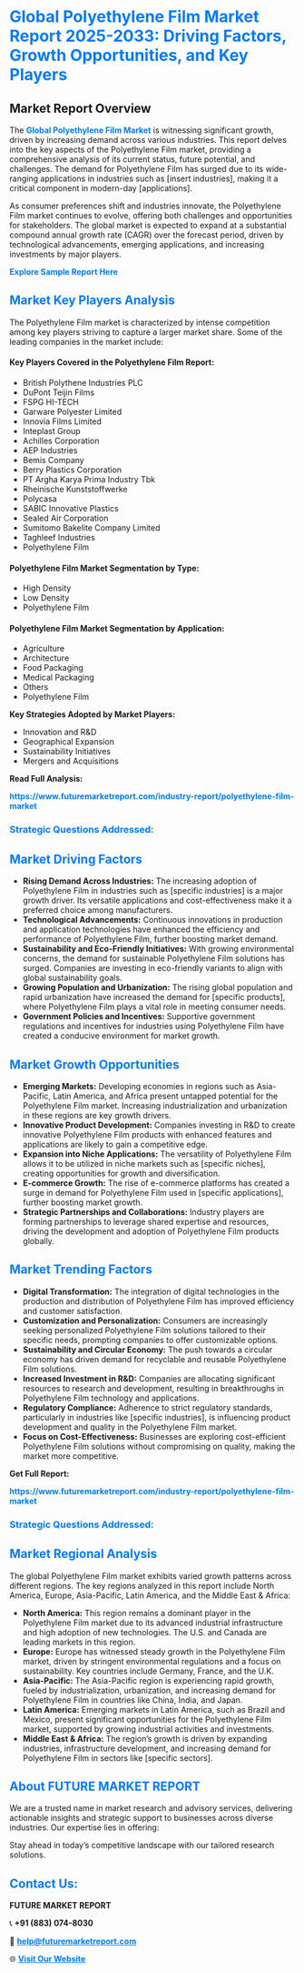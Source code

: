 <h1 style="color: #007BFF;">Global Polyethylene Film Market Report 2025-2033: Driving Factors, Growth Opportunities, and Key Players</h1>

<section id="overview">
<h2>Market Report Overview</h2>
<p>The <a href="https://www.futuremarketreport.com/industry-report/polyethylene-film-market" style="color: #007BFF; text-decoration: none;"><strong>Global Polyethylene Film Market</strong></a> is witnessing significant growth, driven by increasing demand across various industries. This report delves into the key aspects of the Polyethylene Film market, providing a comprehensive analysis of its current status, future potential, and challenges. The demand for Polyethylene Film has surged due to its wide-ranging applications in industries such as [insert industries], making it a critical component in modern-day [applications].</p>
<p>As consumer preferences shift and industries innovate, the Polyethylene Film market continues to evolve, offering both challenges and opportunities for stakeholders. The global market is expected to expand at a substantial compound annual growth rate (CAGR) over the forecast period, driven by technological advancements, emerging applications, and increasing investments by major players.</p>
</section>

<section id="overview">
<p><a href="https://www.futuremarketreport.com/request-sample/reportId=98510" style="color: #007BFF; text-decoration: none;"><strong>Explore Sample Report Here</strong></a></p>
</section>

<section id="key-players">
<h2 style="color: #007BFF;">Market Key Players Analysis</h2>
<p>The Polyethylene Film market is characterized by intense competition among key players striving to capture a larger market share. Some of the leading companies in the market include:</p>
<h4>Key Players Covered in the Polyethylene Film Report:</h4>
<ul><li>British Polythene Industries PLC</li><li>DuPont Teijin Films</li><li>FSPG HI-TECH</li><li>Garware Polyester Limited</li><li>Innovia Films Limited</li><li>Inteplast Group</li><li>Achilles Corporation</li><li>AEP Industries</li><li>Bemis Company</li><li>Berry Plastics Corporation</li><li>PT Argha Karya Prima Industry Tbk</li><li>Rheinische Kunststoffwerke</li><li>Polycasa</li><li>SABIC Innovative Plastics</li><li>Sealed Air Corporation</li><li>Sumitomo Bakelite Company Limited</li><li>Taghleef Industries</li><li>Polyethylene Film</li></ul>
<h4>Polyethylene Film Market Segmentation by Type:</h4>
<ul><li>High Density</li><li>Low Density</li><li>Polyethylene Film</li></ul>

<h4>Polyethylene Film Market Segmentation by Application:</h4>
<ul><li>Agriculture</li><li>Architecture</li><li>Food Packaging</li><li>Medical Packaging</li><li>Others</li><li>Polyethylene Film</li></ul>
<p><strong>Key Strategies Adopted by Market Players:</strong></p>
<ul>
<li>Innovation and R&D</li>
<li>Geographical Expansion</li>
<li>Sustainability Initiatives</li>
<li>Mergers and Acquisitions</li>
</ul>
</section>

<section>
<p><strong>Read Full Analysis: </strong></p><a href="https://www.futuremarketreport.com/industry-report/polyethylene-film-market" style="color: #007BFF; text-decoration: none;"><strong>https://www.futuremarketreport.com/industry-report/polyethylene-film-market</strong></a>
<h3 style="color: #007BFF;">Strategic Questions Addressed:</h3>
</section>

<section id="driving-factors">
<h2 style="color: #007BFF;">Market Driving Factors</h2>
<ul>
<li><strong>Rising Demand Across Industries:</strong> The increasing adoption of Polyethylene Film in industries such as [specific industries] is a major growth driver. Its versatile applications and cost-effectiveness make it a preferred choice among manufacturers.</li>
<li><strong>Technological Advancements:</strong> Continuous innovations in production and application technologies have enhanced the efficiency and performance of Polyethylene Film, further boosting market demand.</li>
<li><strong>Sustainability and Eco-Friendly Initiatives:</strong> With growing environmental concerns, the demand for sustainable Polyethylene Film solutions has surged. Companies are investing in eco-friendly variants to align with global sustainability goals.</li>
<li><strong>Growing Population and Urbanization:</strong> The rising global population and rapid urbanization have increased the demand for [specific products], where Polyethylene Film plays a vital role in meeting consumer needs.</li>
<li><strong>Government Policies and Incentives:</strong> Supportive government regulations and incentives for industries using Polyethylene Film have created a conducive environment for market growth.</li>
</ul>
</section>

<section id="growth-opportunities">
<h2 style="color: #007BFF;">Market Growth Opportunities</h2>
<ul>
<li><strong>Emerging Markets:</strong> Developing economies in regions such as Asia-Pacific, Latin America, and Africa present untapped potential for the Polyethylene Film market. Increasing industrialization and urbanization in these regions are key growth drivers.</li>
<li><strong>Innovative Product Development:</strong> Companies investing in R&D to create innovative Polyethylene Film products with enhanced features and applications are likely to gain a competitive edge.</li>
<li><strong>Expansion into Niche Applications:</strong> The versatility of Polyethylene Film allows it to be utilized in niche markets such as [specific niches], creating opportunities for growth and diversification.</li>
<li><strong>E-commerce Growth:</strong> The rise of e-commerce platforms has created a surge in demand for Polyethylene Film used in [specific applications], further boosting market growth.</li>
<li><strong>Strategic Partnerships and Collaborations:</strong> Industry players are forming partnerships to leverage shared expertise and resources, driving the development and adoption of Polyethylene Film products globally.</li>
</ul>
</section>

<section id="trending-factors">
<h2 style="color: #007BFF;">Market Trending Factors</h2>
<ul>
<li><strong>Digital Transformation:</strong> The integration of digital technologies in the production and distribution of Polyethylene Film has improved efficiency and customer satisfaction.</li>
<li><strong>Customization and Personalization:</strong> Consumers are increasingly seeking personalized Polyethylene Film solutions tailored to their specific needs, prompting companies to offer customizable options.</li>
<li><strong>Sustainability and Circular Economy:</strong> The push towards a circular economy has driven demand for recyclable and reusable Polyethylene Film solutions.</li>
<li><strong>Increased Investment in R&D:</strong> Companies are allocating significant resources to research and development, resulting in breakthroughs in Polyethylene Film technology and applications.</li>
<li><strong>Regulatory Compliance:</strong> Adherence to strict regulatory standards, particularly in industries like [specific industries], is influencing product development and quality in the Polyethylene Film market.</li>
<li><strong>Focus on Cost-Effectiveness:</strong> Businesses are exploring cost-efficient Polyethylene Film solutions without compromising on quality, making the market more competitive.</li>
</ul>
</section>

<section>
<p><strong>Get Full Report: </strong></p><a href="https://www.futuremarketreport.com/industry-report/polyethylene-film-market" style="color: #007BFF; text-decoration: none;"><strong>https://www.futuremarketreport.com/industry-report/polyethylene-film-market</strong></a>
<h3 style="color: #007BFF;">Strategic Questions Addressed:</h3>
</section>


<section id="regional-analysis">
<h2 style="color: #007BFF;">Market Regional Analysis</h2>
<p>The global Polyethylene Film market exhibits varied growth patterns across different regions. The key regions analyzed in this report include North America, Europe, Asia-Pacific, Latin America, and the Middle East & Africa:</p>
<ul>
<li><strong>North America:</strong> This region remains a dominant player in the Polyethylene Film market due to its advanced industrial infrastructure and high adoption of new technologies. The U.S. and Canada are leading markets in this region.</li>
<li><strong>Europe:</strong> Europe has witnessed steady growth in the Polyethylene Film market, driven by stringent environmental regulations and a focus on sustainability. Key countries include Germany, France, and the U.K.</li>
<li><strong>Asia-Pacific:</strong> The Asia-Pacific region is experiencing rapid growth, fueled by industrialization, urbanization, and increasing demand for Polyethylene Film in countries like China, India, and Japan.</li>
<li><strong>Latin America:</strong> Emerging markets in Latin America, such as Brazil and Mexico, present significant opportunities for the Polyethylene Film market, supported by growing industrial activities and investments.</li>
<li><strong>Middle East & Africa:</strong> The region’s growth is driven by expanding industries, infrastructure development, and increasing demand for Polyethylene Film in sectors like [specific sectors].</li>
</ul>
</section>

<footer>
<h2 style="color: #007BFF;">About FUTURE MARKET REPORT</h2>
<p>We are a trusted name in market research and advisory services, delivering actionable insights and strategic support to businesses across diverse industries. Our expertise lies in offering:</p>

<p>Stay ahead in today’s competitive landscape with our tailored research solutions.</p>

<h2 style="color: #007BFF;">Contact Us:</h2>
<p><strong>FUTURE MARKET REPORT</strong></p>
<p>📞 <strong>+91 (883) 074-8030</strong></p>
<p>📧 <strong><a href="mailto:help@futuremarketreport.com" style="color: #007BFF;">help@futuremarketreport.com</a></strong></p>
<p>🌐 <strong><a href="https://www.futuremarketreport.com/" style="color: #007BFF;">Visit Our Website</a></strong></p>
</footer>